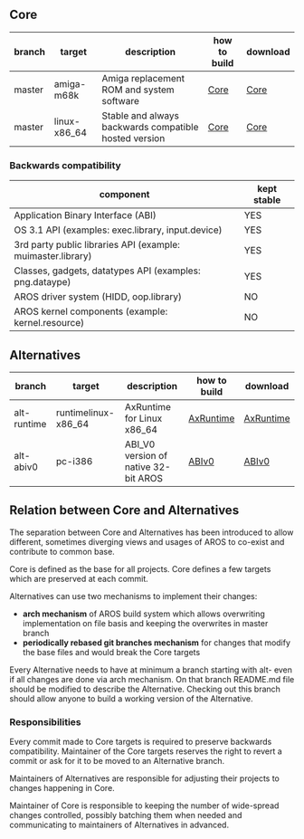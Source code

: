 ## Core

branch | target | description | how to build | download
-------|--------|-------------|------------- |---------
master | amiga-m68k | Amiga replacement ROM and system software | [Core](https://github.com/deadw00d/AROS/blob/master/INSTALL.md) | [Core](https://vps691225.ovh.net/download/builds/AROS/)
master | linux-x86_64 | Stable and always backwards compatible hosted version | [Core](https://github.com/deadw00d/AROS/blob/master/INSTALL.md) | [Core](https://vps691225.ovh.net/download/builds/AROS/)

### Backwards compatibility

component | kept stable
----------|----------------------
Application Binary Interface (ABI) | YES
OS 3.1 API (examples: exec.library, input.device) | YES
3rd party public libraries API (example: muimaster.library) | YES
Classes, gadgets, datatypes API (examples: png.dataype) | YES
AROS driver system (HIDD, oop.library) | NO
AROS kernel components (example: kernel.resource) | NO

## Alternatives

branch | target | description | how to build | download
-------|--------|-------------|--------------|---------
alt-runtime | runtimelinux-x86_64 | AxRuntime for Linux x86_64 | [AxRuntime](https://github.com/deadw00d/AROS/blob/alt-runtime/INSTALL.md) | [AxRuntime](https://vps691225.ovh.net/download/builds/AxRuntime/)
alt-abiv0 | pc-i386 | ABI_V0 version of native 32-bit AROS | [ABIv0](https://github.com/deadw00d/AROS/blob/alt-abiv0/INSTALL.md) | [ABIv0](https://vps691225.ovh.net/download/builds/AROS-ABIV0/)

## Relation between Core and Alternatives

The separation between Core and Alternatives has been introduced to allow different, sometimes diverging views and usages of AROS to co-exist and contribute to common base.

Core is defined as the base for all projects. Core defines a few targets which are preserved at each commit.

Alternatives can use two mechanisms to implement their changes:
* **arch mechanism** of AROS build system which allows overwriting implementation on file basis and keeping the overwrites in master branch
* **periodically rebased git branches mechanism** for changes that modify the base files and would break the Core targets

Every Alternative needs to have at minimum a branch starting with alt- even if all changes are done via arch mechanism. On that branch README.md file should be modified to describe the Alternative. Checking out this branch should allow anyone to build a working version of the Alternative.

### Responsibilities

Every commit made to Core targets is required to preserve backwards compatibility. Maintainer of the Core targets reserves the right to revert a commit or ask for it to be moved to an Alternative branch.

Maintainers of Alternatives are responsible for adjusting their projects to changes happening in Core.

Maintainer of Core is responsible to keeping the number of wide-spread changes controlled, possibly batching them when needed and communicating to maintainers of Alternatives in advanced.

